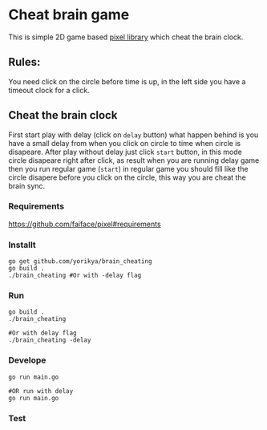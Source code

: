 # Cheat brain game
This is simple 2D game based [pixel library](https://github.com/faiface/pixel) which cheat the brain clock.

## Rules: 
You need click on the circle before time is up, in the left side you have a timeout clock for a click.

## Cheat the brain clock
First start play with delay (click on `delay` button) what happen behind is you have a small delay from when you click on circle to time when circle is disapeare. After play without delay just click `start` button, in this mode circle disapeare right after click, as result when you are running delay game then you run regular game (`start`) in regular game you should fill like the circle disapere before you click on the circle, this way you are cheat the brain sync.

### Requirements 
https://github.com/faiface/pixel#requirements


### Installt
```console
go get github.com/yorikya/brain_cheating
go build .
./brain_cheating #Or with -delay flag
```

### Run
```console
go build .
./brain_cheating 

#Or with delay flag
./brain_cheating -delay
```


### Develope
```console
go run main.go 

#OR run with delay
go run main.go 
```

### Test

